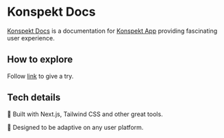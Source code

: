 # Konspekt Docs

[Konspekt Docs](https://konspekt-docs.vercel.app "Konspekt Docs") is a documentation for [Konspekt App](https://konspekt.vercel.app "Konspekt App") providing fascinating user experience.

## How to explore

Follow [link](https://konspekt-docs.vercel.app "Explore Konspekt Docs") to give a try.

## Tech details

:scroll: Built with Next.js, Tailwind CSS and other great tools.

:crystal_ball: Designed to be adaptive on any user platform.
